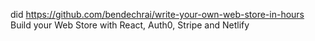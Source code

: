 did https://github.com/bendechrai/write-your-own-web-store-in-hours 
Build your Web Store with React, Auth0, Stripe and Netlify

